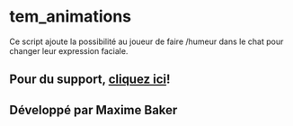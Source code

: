 # tem_animations
Ce script ajoute la possibilité au joueur de faire /humeur dans le chat pour changer leur expression faciale.
<br/>

## Pour du support, [cliquez ici](https://support.touchem.ca)!

## Développé par Maxime Baker
